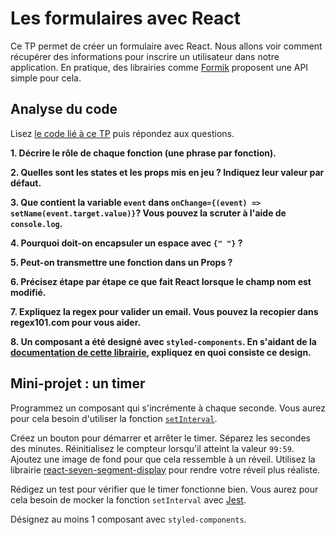# Les formulaires avec React

Ce TP permet de créer un formulaire avec React. Nous allons voir comment récupérer des informations pour inscrire un utilisateur dans notre application.
En pratique, des librairies comme [Formik](https://formik.org/) proposent une API simple pour cela. 

## Analyse du code

Lisez [le code lié à ce TP](https://codesandbox.io/s/tp-react-form-itrhu?file=/src/index.js) puis répondez aux questions.

**1. Décrire le rôle de chaque fonction (une phrase par fonction).**

**2. Quelles sont les states et les props mis en jeu ? Indiquez leur valeur par défaut.**

**3. Que contient la variable `event` dans `onChange={(event) => setName(event.target.value)}`? Vous pouvez la scruter à l'aide de `console.log`.**

**4. Pourquoi doit-on encapsuler un espace avec `{" "}` ?**

**5. Peut-on transmettre une fonction dans un Props ?**

**6. Précisez étape par étape ce que fait React lorsque le champ nom est modifié.**

**7. Expliquez la regex pour valider un email. Vous pouvez la recopier dans regex101.com pour vous aider.**

**8. Un composant a été designé avec `styled-components`. En s'aidant de la [documentation de cette librairie](https://styled-components.com/docs/basics#getting-started), expliquez en quoi consiste ce design.**

## Mini-projet : un timer

Programmez un composant qui s'incrémente à chaque seconde. Vous aurez pour cela besoin d'utiliser la fonction [`setInterval`](https://www.w3schools.com/jsref/met_win_setinterval.asp). 

Créez un bouton pour démarrer et arrêter le timer. Séparez les secondes des minutes. Réinitialisez le compteur lorsqu'il atteint la valeur `99:59`. Ajoutez une image de fond pour que cela ressemble à un réveil. Utilisez la librairie [react-seven-segment-display](https://www.npmjs.com/package/react-seven-segment-display) pour rendre votre réveil plus réaliste. 

Rédigez un test pour vérifier que le timer fonctionne bien. Vous aurez pour cela besoin de mocker la fonction `setInterval` avec [Jest](https://jestjs.io/docs/en/timer-mocks).

Désignez au moins 1 composant avec `styled-components`.
